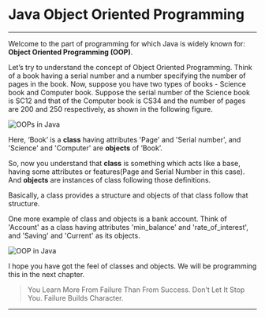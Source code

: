 # Java Object Oriented Programming
***
Welcome to the part of programming for which Java is widely known for: **Object Oriented Programming (OOP)**.

Let’s try to understand the concept of Object Oriented Programming. Think of a book having a serial number and a number specifying the number of pages in the book. Now, suppose you have two types of books - Science book and Computer book. Suppose the serial number of the Science book is SC12 and that of the Computer book is CS34 and the number of pages are 200 and 250 respectively, as shown in the following figure.

![OOPs in Java](https://www.codesdope.com/pa-images-bucket/courses/java/oop1.png)

Here, ‘Book’ is a **class** having attributes 'Page' and 'Serial number', and 'Science' and 'Computer' are **objects** of ‘Book’.

So, now you understand that **class** is something which acts like a base, having some attributes or features(Page and Serial Number in this case). And **objects** are instances of class following those definitions.

Basically, a class provides a structure and objects of that class follow that structure.

One more example of class and objects is a bank account. Think of 'Account' as a class having attributes 'min_balance' and 'rate_of_interest', and 'Saving' and 'Current' as its objects.

![OOP in Java](https://www.codesdope.com/pa-images-bucket/courses/java/c2.png)

I hope you have got the feel of classes and objects. We will be programming this in the next chapter.

> You Learn More From Failure Than From Success. Don’t Let It Stop You. Failure Builds Character.

***